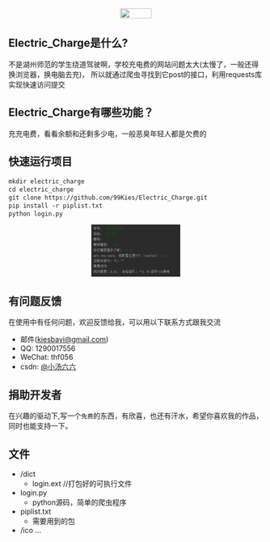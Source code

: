 <div align=center><img src="https://raw.githubusercontent.com/99Kies/Electric_Charge/master/ico/m.ico" width="35%" height="35%" /></div>

## Electric_Charge是什么?
  不是湖州师范的学生绕道驾驶啊，学校充电费的网站问题太大(太慢了，一般还得换浏览器，换电脑去充)，
所以就通过爬虫寻找到它post的接口，利用requests库实现快速访问提交

## Electric_Charge有哪些功能？
  充充电费，看看余额和还剩多少电，一般恶臭年轻人都是欠费的
	
## 快速运行项目
    mkdir electric_charge
    cd electric_charge
    git clone https://github.com/99Kies/Electric_Charge.git
    pip install -r piplist.txt
    python login.py
<div align=center><img src="https://github.com/99Kies/Electric_Charge/blob/master/ico/run.png?raw=true" width="35%" height="35%" /></div>

## 有问题反馈
在使用中有任何问题，欢迎反馈给我，可以用以下联系方式跟我交流

* 邮件(kiesbayi@gmail.com)
* QQ: 1290017556
* WeChat: thf056
* csdn: [@小汤六六](https://blog.csdn.net/qq_19381989)

## 捐助开发者
在兴趣的驱动下,写一个`免费`的东西，有欣喜，也还有汗水，希望你喜欢我的作品，同时也能支持一下。

## 文件
* /dict
    *  login.ext    //打包好的可执行文件
* login.py
    *  python源码，简单的爬虫程序
* piplist.txt
    *  需要用到的包
* /ico ...

